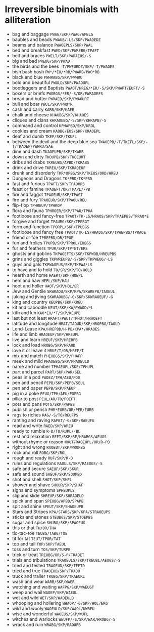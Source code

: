 # Irreversible binomials with alliteration

* bag and baggage `PWAG/SKP/PWAG/APBLG`
* baubles and beads `PWAUB/-LS/SKP/PWAOEDZ`
* beams and balance `PWAOEPLS/SKP/PWAL`
* bed and breakfast `PWED/SKP/PWREBG/TPAFT`
* belt and braces `PWELT/SKP/PWRAEUS/-S`
* big and bad `PWEUG/SKP/PWAD`
* the birds and the bees `-T/PWEURDZ/SKP/-T/PWAOES`
* bish bash bosh `PW*/*EU/*RB/PWARB/PWO*RB`
* black and blue `PWHRABG/SKP/PWHRU`
* bold and beautiful `PWOLD/SKP/PWAOUFL`
* bootleggers and Baptists `PWAOT/HREG/*ER/-S/SKP/PWAPT/EUFT/-S`
* boxers or briefs `PWOBGS/*ER/-S/OR/PWRAOEFS`
* bread and butter `PWRAED/SKP/PWAOURT`
* bull and boar `PWUL/SKP/PWO*R`
* cash and carry `KARB/SKP/KAER`
* chalk and cheese `KHAUBG/SKP/KHAOES`
* cliques and clans `KHRAOEBG/-S/SKP/KHRAPB/-S`
* command and control `KPHAPBD/SKP/KROL`
* cookies and cream `KAOBG/EUS/SKP/KRAOEPL`
* deaf and dumb `TKEF/SKP/TKUPL`
* between the devil and the deep blue sea `TWAOEPB/-T/TKEFL/SKP/-T/TKAOEP/PWHRU/SAE`
* dine and dash `TKAOEUPB/SKP/TKARB`
* down and dirty `TKOUPB/SKP/TKOEURT`
* dribs and drabs `TKREUBS/APBD/TKRABS`
* drink and drive `TKREU/SKP/TKRAOEUF`
* drunk and disorderly `TKR*UPBG/SKP/TKEUS/ORD/HREU`
* Dungeons and Dragons `TK*PBD/TK*PBD`
* fast and furious `TPAFT/SKP/TPAOURS`
* feast or famine `TPAOEFT/OR/TPAPL/-PB`
* fire and faggot `TPAOEUR/SKP/TPAGT`
* fire and fury `TPAOEUR/SKP/TPAOU/REU`
* flip-flop `TPHREUP/TPHROP`
* flora and fauna `TPHROER/SKP/TPAU/TPHA`
* footloose and fancy-free `TPAOT/TK-LS/HRAOS/SKP/TPAEPBS/TPRAO*E`
* forgive and forget `TPAURG/SKP/TPERGT`
* form and function `TPORPL/SKP/TPUBGS`
* footloose and fancy free `TPAOT/TK-LS/HRAOS/SKP/TPAEPBS/TPRAOE`
* friend or foe `TPREPBD/OR/TPOE`
* fun and frolics `TPUPB/SKP/TPROL/EUBGS`
* fur and feathers `TPUR/SKP/TP*ET/ERS`
* ghosts and goblins `TKPWOEFTS/SKP/TKPWOB/HREUPBS`
* grins and giggles `TKPWREUPB/-S/SKP/TKPWEUG/-LS`
* guys and gals `TKPWAOEUS/SKP/TKPWA*LS`
* to have and to hold `TO/SR/SKP/TO/HOLD`
* hearth and home `HAERT/SKP/HOEPL`
* hem and haw `HEPL/SKP/HAU`
* hoot and holler `HAOT/SKP/HOL/ER`
* Jew and Gentile `SKWRAOU/SKP/KPA/SKWREPB/TAOEUL`
* juking and jiving `SKWRAOUBG/-G/SKP/SKWRAOEUF/-G`
* king and country `KEUPBG/SKP/KREU`
* kit and caboodle `KEUT/SKP/KA/PWAOD/*L`
* kith and kin `KAO*EU/*T/SKP/KEUPB`
* last but not least `HRAFT/PWUT/TPHOT/HRAOEFT`
* latitude and longitude `HRAT/TAOUD/SKP/HROPBG/TAOUD`
* Lend-Lease `KPA/HREPBD/H-PB/KPA*/HRAOES`
* life and limb `HRAOEUF/SKP/HREUPL`
* live and learn `HREUF/SKP/HRERPB`
* lock and load `HROBG/SKP/HRAOD`
* love it or leave it `HRUF/T/OR/HREF/T`
* mix and match `PHEUBGS/SKP/PHAFP`
* meek and mild `PHAOEBG/SKP/PHAOEULD`
* name and number `TPHAEUPL/SKP/TPHUPL`
* part and parcel `PART/SKP/PAR/SEL`
* peas in a pod `PAOEZ/TPH/AEU/POD`
* pen and pencil `PEPB/SKP/PEPB/SEUL`
* pen and paper `PEPB/SKP/PAEUP`
* pig in a poke `PEUG/TPH/AEU/POEBG`
* pillar to post `PEUL/AR/TO/POEFT`
* pots and pans `POTS/SKP/PAPBS`
* publish or perish `PHR*EURB/OR/PER/EURB`
* rags to riches `RAG/-S/TO/REUFPS`
* ranting and raving `RAPBT/-G/SKP/RAEUFG`
* read and write `RAED/SKP/WREU`
* ready to rumble `R-D/TO/RUPL/-BL`
* rest and relaxation `REFT/SKP/RE/HRABGS/AEUGS`
* without rhyme or reason `WOUT/RAOEUPL/OR/R-PB`
* right and wrong `RAOEUT/SKP/WROPBG`
* rock and roll `ROBG/SKP/ROL`
* rough and ready `RUF/SKP/R-D`
* rules and regulations `RAOULS/SKP/RAEUGS/-S`
* safe and secure `SAEUF/SKP/SKUR`
* safe and sound `SAEUF/SKP/SOUPBD`
* shot and shell `SHOT/SKP/SHEL`
* shower and shave `SHOUR/SKP/SHAF`
* signs and symptoms `SPHEUPLS`
* slip and slide `SHREUP/SKP/SHRAOEUD`
* spick and span `SPEUBG/APBD/SPAPB`
* spit and shine `SPEUT/SKP/SHAOEUPB`
* Stars and Stripes `KPA/STARS/SKP/KPA/STRAOEUPS`
* sticks and stones `STEUBGS/SKP/STOEPBS`
* sugar and spice `SHURG/SKP/SPAOEUS`
* this or that `TH/OR/THA`
* tic-tac-toe `TEUBG/TABG/TOE`
* tit for tat `TEUT/TPOR/TAT`
* top and tail `TOP/SKP/TAEUL`
* toss and turn `TOS/SKP/TURPB`
* trick or treat `TREUBG/OR/S-P/TRAOET`
* trials and tribulations `TRAOEULS/SKP/TREUBL/AEUGS/-S`
* tried and tested `TRAOEUD/SKP/TEFTD`
* tried and true `TRAOEUD/SKP/TRAOU`
* truck and trailer `TRUBG/SKP/TRAEURL`
* wash and wear `WARB/SKP/WAER`
* watching and waiting `WAFPG/SKP/WAEUGT`
* weep and wail `WAOEP/SKP/WAEUL`
* wet and wild `WET/SKP/WAOEULD`
* whooping and hollering `WHAOP/-G/SKP/HOL/ERG`
* wild and wooly `WAOEULD/SKP/WAOL/KWREU`
* wise and wonderful `WAOEUS/SKP/WUFL`
* witches and warlocks `WEUFP/-S/SKP/WAR/HROBG/-S`
* wrack and ruin `WRABG/SKP/RAOUPB`
